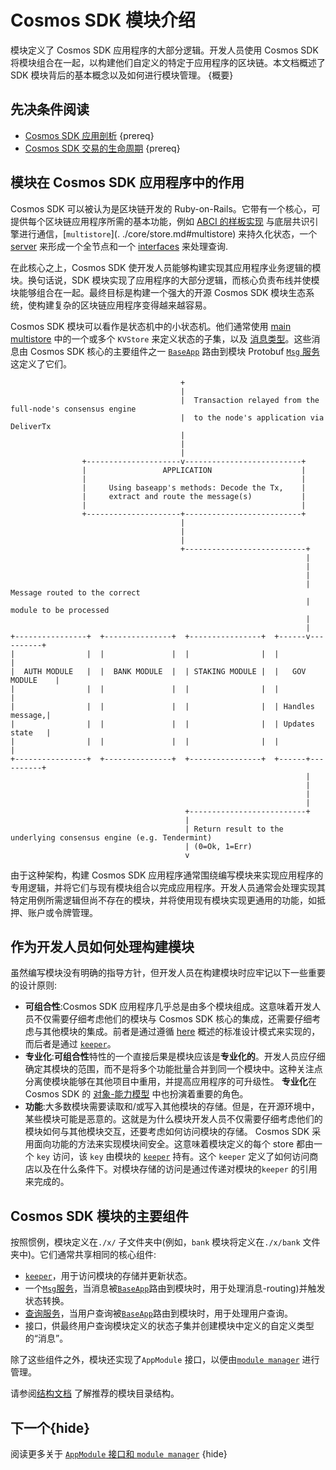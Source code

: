 <!--
order: 1
-->

# Cosmos SDK 模块介绍

模块定义了 Cosmos SDK 应用程序的大部分逻辑。开发人员使用 Cosmos SDK 将模块组合在一起，以构建他们自定义的特定于应用程序的区块链。本文档概述了 SDK 模块背后的基本概念以及如何进行模块管理。 {概要}

## 先决条件阅读

- [Cosmos SDK 应用剖析](../basics/app-anatomy.md) {prereq}
- [Cosmos SDK 交易的生命周期](../basics/tx-lifecycle.md) {prereq}

## 模块在 Cosmos SDK 应用程序中的作用

Cosmos SDK 可以被认为是区块链开发的 Ruby-on-Rails。它带有一个核心，可提供每个区块链应用程序所需的基本功能，例如 [ABCI 的样板实现](../core/baseapp.md) 与底层共识引擎进行通信，[`multistore`](. ./core/store.md#multistore) 来持久化状态，一个 [server](../core/node.md) 来形成一个全节点和一个 [interfaces](./module-interfaces.md) 来处理查询.

在此核心之上，Cosmos SDK 使开发人员能够构建实现其应用程序业务逻辑的模块。换句话说，SDK 模块实现了应用程序的大部分逻辑，而核心负责布线并使模块能够组合在一起。最终目标是构建一个强大的开源 Cosmos SDK 模块生态系统，使构建复杂的区块链应用程序变得越来越容易。

Cosmos SDK 模块可以看作是状态机中的小状态机。他们通常使用 [main multistore](../core/store.md) 中的一个或多个 `KVStore` 来定义状态的子集，以及 [消息类型](./messages-and-查询.md#messages)。这些消息由 Cosmos SDK 核心的主要组件之一 [`BaseApp`](../core/baseapp.md) 路由到模块 Protobuf [`Msg` 服务](./msg-services.md)这定义了它们。 

```
                                      +
                                      |
                                      |  Transaction relayed from the full-node's consensus engine
                                      |  to the node's application via DeliverTx
                                      |
                                      |
                                      |
                +---------------------v--------------------------+
                |                 APPLICATION                    |
                |                                                |
                |     Using baseapp's methods: Decode the Tx,    |
                |     extract and route the message(s)           |
                |                                                |
                +---------------------+--------------------------+
                                      |
                                      |
                                      |
                                      +---------------------------+
                                                                  |
                                                                  |
                                                                  |
                                                                  |  Message routed to the correct
                                                                  |  module to be processed
                                                                  |
                                                                  |
+----------------+  +---------------+  +----------------+  +------v----------+
|                |  |               |  |                |  |                 |
|  AUTH MODULE   |  |  BANK MODULE  |  | STAKING MODULE |  |   GOV MODULE    |
|                |  |               |  |                |  |                 |
|                |  |               |  |                |  | Handles message,|
|                |  |               |  |                |  | Updates state   |
|                |  |               |  |                |  |                 |
+----------------+  +---------------+  +----------------+  +------+----------+
                                                                  |
                                                                  |
                                                                  |
                                                                  |
                                       +--------------------------+
                                       |
                                       | Return result to the underlying consensus engine (e.g. Tendermint)
                                       | (0=Ok, 1=Err)
                                       v
```

由于这种架构，构建 Cosmos SDK 应用程序通常围绕编写模块来实现应用程序的专用逻辑，并将它们与现有模块组合以完成应用程序。开发人员通常会处理实现其特定用例所需逻辑但尚不存在的模块，并将使用现有模块实现更通用的功能，如抵押、账户或令牌管理。

## 作为开发人员如何处理构建模块

虽然编写模块没有明确的指导方针，但开发人员在构建模块时应牢记以下一些重要的设计原则:

- **可组合性**:Cosmos SDK 应用程序几乎总是由多个模块组成。这意味着开发人员不仅需要仔细考虑他们的模块与 Cosmos SDK 核心的集成，还需要仔细考虑与其他模块的集成。前者是通过遵循 [here](#main-components-of-sdk-modules) 概述的标准设计模式来实现的，而后者是通过 [`keeper`]( ./keeper.md)。
- **专业化**:**可组合性**特性的一个直接后果是模块应该是**专业化的**。开发人员应仔细确定其模块的范围，而不是将多个功能批量合并到同一个模块中。这种关注点分离使模块能够在其他项目中重用，并提高应用程序的可升级性。 **专业化**在 Cosmos SDK 的 [对象-能力模型](../core/ocap.md) 中也扮演着重要的角色。
- **功能**:大多数模块需要读取和/或写入其他模块的存储。但是，在开源环境中，某些模块可能是恶意的。这就是为什么模块开发人员不仅需要仔细考虑他们的模块如何与其他模块交互，还要考虑如何访问模块的存储。 Cosmos SDK 采用面向功能的方法来实现模块间安全。这意味着模块定义的每个 store 都由一个 `key` 访问，该 `key` 由模块的 [`keeper`](./keeper.md) 持有。这个 `keeper` 定义了如何访问商店以及在什么条件下。对模块存储的访问是通过传递对模块的`keeper` 的引用来完成的。

## Cosmos SDK 模块的主要组件

按照惯例，模块定义在`./x/` 子文件夹中(例如，`bank` 模块将定义在`./x/bank` 文件夹中)。它们通常共享相同的核心组件:

- [`keeper`](./keeper.md)，用于访问模块的存储并更新状态。
- 一个[`Msg`服务](./messages-and-queries.md#messages)，当消息被[`BaseApp`](../core/baseapp.md#message)路由到模块时，用于处理消息-routing)并触发状态转换。
- [查询服务](./query-services.md)，当用户查询被[`BaseApp`](../core/baseapp.md#query-routing)路由到模块时，用于处理用户查询。
- 接口，供最终用户查询模块定义的状态子集并创建模块中定义的自定义类型的“消息”。

除了这些组件之外，模块还实现了`AppModule` 接口，以便由[`module manager`](./module-manager.md) 进行管理。

请参阅[结构文档](./structure.md) 了解推荐的模块目录结构。

## 下一个{hide}

阅读更多关于 [`AppModule` 接口和 `module manager`](./module-manager.md) {hide} 